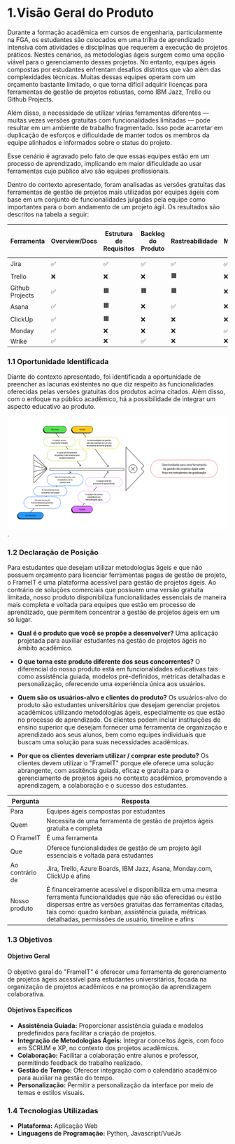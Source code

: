 # 1.Visão Geral do Produto
Durante a formação acadêmica em cursos de engenharia, particularmente na FGA, os estudantes são colocados em uma trilha de aprendizado intensiva com atividades e disciplinas que requerem a execução de projetos práticos. Nestes cenários, as metodologias ágeis surgem como uma opção viável para o gerenciamento desses projetos. No entanto, equipes ágeis compostas por estudantes enfrentam desafios distintos que vão além das complexidades técnicas. Muitas dessas equipes operam com um orçamento bastante limitado, o que torna difícil adquirir licenças para ferramentas de gestão de projetos robustas, como IBM Jazz, Trello ou Github Projects.

Além disso, a necessidade de utilizar várias ferramentas diferentes — muitas vezes versões gratuitas com funcionalidades limitadas — pode resultar em um ambiente de trabalho fragmentado. Isso pode acarretar em duplicação de esforços e dificuldade de manter todos os membros da equipe alinhados e informados sobre o status do projeto.

Esse cenário é agravado pelo fato de que essas equipes estão em um processo de aprendizado, implicando em maior dificuldade ao usar ferramentas cujo público alvo são equipes profissionais.


Dentro do contexto apresentado, foram analisadas as versões gratuitas das ferramentas de gestão de projetos mais utilizadas por equipes ágeis com base em um conjunto de funcionalidades julgadas pela equipe como importantes para o bom andamento de um projeto ágil. Os resultados são descritos na tabela a seguir:

| Ferramenta        | Overview/Docs | Estrutura de Requisitos | Backlog do Produto | Rastreabilidade | Métricas | Quadro Kanban | Gerência de Sprints | Cargos e Permissões | Assistência Guiada | Integração de Artefatos no Git | Calendário/Timeline | Orientado a Times Ágeis |
|-------------------|--------------|-------------------------|--------------------|-----------------|----------|--------------|---------------------|---------------------|-------------------|-----------------------------|-------------------|------------------------|
| Jira              | ✅           | ✅                      | ✅                 | ✅              | ✅       | ✅           | ✅                  | ❌                  | ❌                | 🟧                          | ✅                | ❌                     |
| Trello            | ❌           | ❌                      | ❌                 | 🟧              | ❌       | ✅           | ❌                  | ❌                  | ❌                | ❌                          | ❌                | ❌                     |
| Github Projects   | ✅           | 🟧                      | 🟧                 | 🟧              | ❌       | ✅           | ❌                  | 🟧                  | ❌                | ✅                          | 🟧                | ❌                     |
| Asana             | ✅           | 🟧                      | ❌                 | ✅              | ❌       | ✅           | ❌                  | ❌                  | 🟧                | ❌                          | 🟧                | ❌                     |
| ClickUp           | ✅           | 🟧                      | ❌                 | ❌              | ❌       | ✅           | ✅                  | ❌                  | ❌                | ❌                          | 🟧                | 🟧                     |
| Monday            | ✅           | ❌                      | ❌                 | ❌              | ✅       | ✅           | ❌                  | ❌                  | ❌                | ❌                          | ❌                | ❌                     |
| Wrike             | ✅           | ❌                      | ✅                 | ❌              | ❌       | ✅           | ❌                  | ❌                  | ❌                | ❌                          | ❌                | ❌                     |

### 1.1 Oportunidade Identificada
Diante do contexto apresentado, foi identificada a oportunidade de preencher as lacunas existentes no que diz respeito às funcionalidades oferecidas pelas versões gratuitas dos produtos acima citados. Além disso, com o enfoque na público acadêmico, há a possibilidade de integrar um aspecto educativo ao produto.

![Diagrama de Ishikawa](https://raw.githubusercontent.com/mdsreq-fga-unb/2023.2-FrameIT/docs/img/ishikawa.png "Diagrama de Ishikawa para a Oportunidade").

### 1.2 Declaração de Posição
Para estudantes que desejam utilizar metodologias ágeis e que não possuem orçamento para licenciar ferramentas pagas de gestão de projeto, o FrameIT é uma plataforma acessível para gestão de projetos ágeis. Ao contrário de soluções comerciais que possuem uma versão gratuita limitada, nosso produto disponibiliza funcionalidades essenciais de maneira mais completa e voltada para equipes que estão em processo de aprendizado, que permitem concentrar a gestão de projetos ágeis em um só lugar.

* **Qual é o produto que você se propõe a desenvolver?**
Uma aplicação projetada para auxiliar estudantes na gestão de projetos ágeis no âmbito acadêmico.
* **O que torna este produto diferente dos seus concorrentes?**
O diferencial do nosso produto está em funcionalidades educativas tais como assistência guiada, modelos pré-definidos, métricas detalhadas e personalização, oferecendo uma experiência única aos usuários.

* **Quem são os usuários-alvo e clientes do produto?**
Os usuários-alvo do produto são estudantes universitários que desejam gerenciar projetos acadêmicos utilizando metodologias àgeis, especialmente os que estão no processo de aprendizado. Os clientes podem incluir instituições de ensino superior que desejam fornecer uma ferramenta de organização e aprendizado aos seus alunos, bem como equipes individuais que buscam uma solução para suas necessidades acadêmicas.

* **Por que os clientes deveriam utilizar / comprar este produto?**
Os clientes devem utilizar o "FrameIT" porque ele oferece uma solução abrangente, com assitência guiada, eficaz e gratuita para o gerenciamento de projetos ágeis no contexto acadêmico, promovendo a aprendizagem, a colaboração e o sucesso dos estudantes.

| Pergunta                     | Resposta                                           |
|--------------------------|----------------------------------------------------------|
| Para  | Equipes ágeis compostas por estudantes |
| Quem                    | Necessita de uma ferramenta de gestão de projetos ágeis gratuita e completa|
| O FrameIT | É uma ferramenta                                 |
| Que                  | Oferece funcionalidades de gestão de um projeto ágil essenciais e voltada para estudantes |
| Ao contrário de          | Jira, Trello, Azure Boards, IBM Jazz, Asana, Monday.com, ClickUp e afins                      |
| Nosso produto       | É financeiramente acessível e disponibiliza em uma mesma ferramenta funcionalidades que não são oferecidas ou estão dispersas entre as versões gratuitas das ferramentas citadas, tais como: quadro kanban, assistência guiada, métricas detalhadas, permissões de usuário, timeline e afins|

### 1.3 Objetivos

#### Objetivo Geral
O objetivo geral do "FrameIT" é oferecer uma ferramenta de gerenciamento de projetos ágeis acessível para estudantes universitários, focada na organização de projetos acadêmicos e na promoção da aprendizagem colaborativa.

#### Objetivos Específicos
* **Assistência Guiada:** Proporcionar assistência guiada e modelos predefinidos para facilitar a criação de projetos.
* **Integração de Metodologias Ágeis:** Integrar conceitos ágeis, com foco em SCRUM e XP, no contexto dos projetos acadêmicos.
* **Colaboração:** Facilitar a colaboração entre alunos e professor, permitindo feedback  do trabalho realizado.
* **Gestão de Tempo:** Oferecer integração com o calendário acadêmico para auxiliar na gestão do tempo.
* **Personalização:** Permitir a personalização da interface por meio de temas e estilos visuais.

### 1.4 Tecnologias Utilizadas
- **Plataforma:** Aplicação Web  
- **Linguagens de Programação:** Python, Javascript/VueJs
